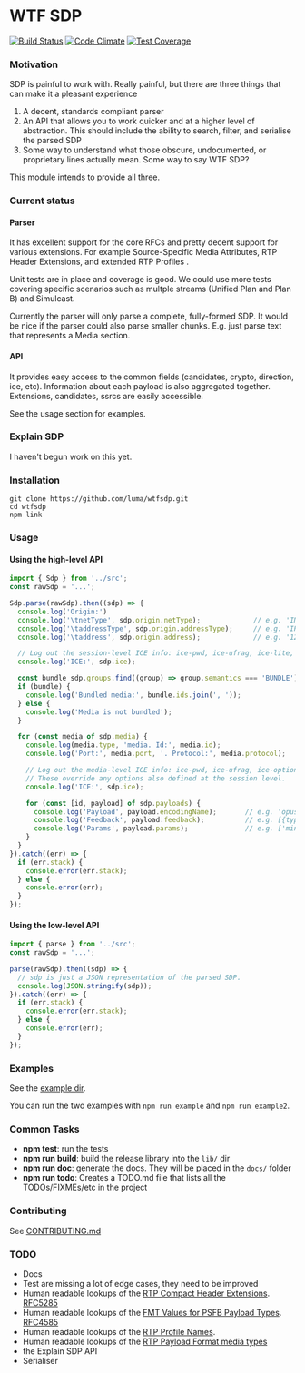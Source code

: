# WTF SDP

[![Build Status](https://travis-ci.org/luma/wtf-sdp.svg?branch=master)](https://travis-ci.org/luma/wtf-sdp)
[![Code Climate](https://codeclimate.com/github/luma/wtf-sdp/badges/gpa.svg)](https://codeclimate.com/github/luma/wtf-sdp)
[![Test Coverage](https://codeclimate.com/github/luma/wtf-sdp/badges/coverage.svg)](https://codeclimate.com/github/luma/wtf-sdp/coverage)


### Motivation

SDP is painful to work with. Really painful, but there are three things that can make it a pleasant experience

1. A decent, standards compliant parser
2. An API that allows you to work quicker and at a higher level of abstraction. This should include the ability to search, filter, and serialise the parsed SDP
3. Some way to understand what those obscure, undocumented, or proprietary lines actually mean. Some way to say WTF SDP?

This module intends to provide all three.


### Current status

#### Parser

It has excellent support for the core RFCs and pretty decent support for various extensions. For example  Source-Specific Media Attributes, RTP Header Extensions, and extended RTP Profiles .

Unit tests are in place and coverage is good. We could use more tests covering specific scenarios such as multple streams (Unified Plan and Plan B) and Simulcast.

Currently the parser will only parse a complete, fully-formed SDP. It would be nice if the parser could also parse smaller chunks. E.g. just parse text that represents a Media section.


#### API

It provides easy access to the common fields (candidates, crypto, direction, ice, etc). Information about each payload is also aggregated together. Extensions, candidates, ssrcs are easily accessible.

See the usage section for examples.


### Explain SDP

I haven't begun work on this yet.

### Installation


```shell
git clone https://github.com/luma/wtfsdp.git
cd wtfsdp
npm link
```


### Usage

#### Using the high-level API

``` javascript
import { Sdp } from '../src';
const rawSdp = '...';

Sdp.parse(rawSdp).then((sdp) => {
  console.log('Origin:')
  console.log('\tnetType', sdp.origin.netType);             // e.g. 'IN'
  console.log('\taddressType', sdp.origin.addressType);     // e.g. 'IP4'
  console.log('\taddress', sdp.origin.address);             // e.g. '127.0.0.1'

  // Log out the session-level ICE info: ice-pwd, ice-ufrag, ice-lite, ice-mismatch, ice-options
  console.log('ICE:', sdp.ice);

  const bundle sdp.groups.find((group) => group.semantics === 'BUNDLE');
  if (bundle) {
    console.log('Bundled media:', bundle.ids.join(', '));
  } else {
    console.log('Media is not bundled');
  }

  for (const media of sdp.media) {
    console.log(media.type, 'media. Id:', media.id);
    console.log('Port:', media.port, '. Protocol:', media.protocol);

    // Log out the media-level ICE info: ice-pwd, ice-ufrag, ice-options
    // These override any options also defined at the session level.
    console.log('ICE:', sdp.ice);

    for (const [id, payload] of sdp.payloads) {
      console.log('Payload', payload.encodingName);       // e.g. 'opus'
      console.log('Feedback', payload.feedback);          // e.g. [{type: 'transport-cc' }]
      console.log('Params', payload.params);              // e.g. ['minptime=10']
    }
  }
}).catch((err) => {
  if (err.stack) {
    console.error(err.stack);
  } else {
    console.error(err);
  }
});
```

#### Using the low-level API



``` javascript
import { parse } from '../src';
const rawSdp = '...';

parse(rawSdp).then((sdp) => {
  // sdp is just a JSON representation of the parsed SDP.
  console.log(JSON.stringify(sdp));
}).catch((err) => {
  if (err.stack) {
    console.error(err.stack);
  } else {
    console.error(err);
  }
});
```

### Examples

See the [example dir](../master/example).

You can run the two examples with `npm run example` and `npm run example2`.

### Common Tasks

* **npm test**: run the tests
* **npm run build**: build the release library into the `lib/` dir
* **npm run doc**: generate the docs. They will be placed in the `docs/` folder
* **npm run todo**: Creates a TODO.md file that lists all the TODOs/FIXMEs/etc in the project

### Contributing

See [CONTRIBUTING.md](../master/CONTRIBUTING.md)

### TODO

* Docs
* Test are missing a lot of edge cases, they need to be improved
* Human readable lookups of the [RTP Compact Header Extensions](https://www.iana.org/assignments/rtp-parameters/rtp-parameters.xml). [RFC5285](http://tools.ietf.org/html/rfc5285)
* Human readable lookups of the [FMT Values for PSFB Payload Types](https://www.iana.org/assignments/rtp-parameters/rtp-parameters.xml). [RFC4585](http://www.iana.org/go/rfc4585)
* Human readable lookups of the [RTP Profile Names](https://www.iana.org/assignments/rtp-parameters/rtp-parameters.xml).
* Human readable lookups of the [RTP Payload Format media types](https://www.iana.org/assignments/rtp-parameters/rtp-parameters.xml)
* the Explain SDP API
* Serialiser
